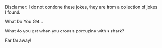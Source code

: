 Disclaimer: I do not condone these jokes, they are from a collection of jokes I found.

What Do You Get...

What do you get when you cross a porcupine with a shark?


Far far away!

